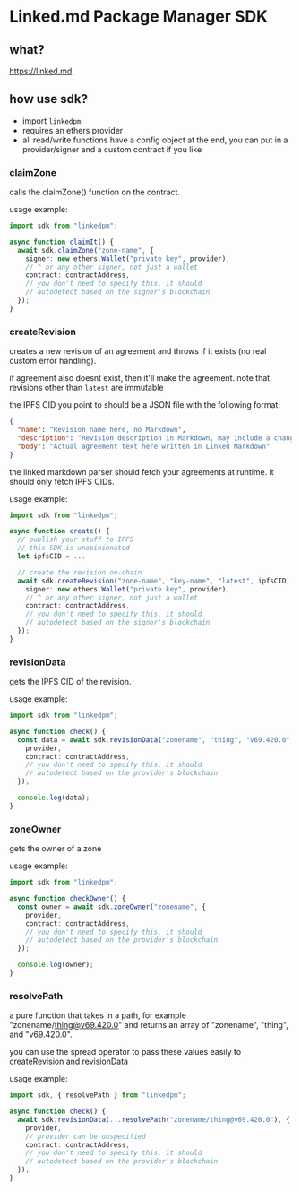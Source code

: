 # Linked.md Package Manager SDK

## what?

https://linked.md

## how use sdk?

- import `linkedpm`
- requires an ethers provider
- all read/write functions have a config object at the end, you can put in a provider/signer and a custom contract if you like

### claimZone

calls the claimZone() function on the contract.

usage example:

```ts
import sdk from "linkedpm";

async function claimIt() {
  await sdk.claimZone("zone-name", {
    signer: new ethers.Wallet("private key", provider),
    // ^ or any other signer, not just a wallet
    contract: contractAddress,
    // you don't need to specify this, it should
    // autodetect based on the signer's blockchain
  });
}
```

### createRevision

creates a new revision of an agreement and throws if it exists (no real custom error handling).

if agreement also doesnt exist, then it'll make the agreement. note that revisions other than `latest` are immutable

the IPFS CID you point to should be a JSON file with the following format:

```json
{
  "name": "Revision name here, no Markdown",
  "description": "Revision description in Markdown, may include a changelog\nThat \\n makes a newline",
  "body": "Actual agreement text here written in Linked Markdown"
}
```

the linked markdown parser should fetch your agreements at runtime. it should only fetch IPFS CIDs.

usage example:

```ts
import sdk from "linkedpm";

async function create() {
  // publish your stuff to IPFS
  // this SDK is unopinionated
  let ipfsCID = ...

  // create the revision on-chain
  await sdk.createRevision("zone-name", "key-name", "latest", ipfsCID, {
    signer: new ethers.Wallet("private key", provider),
    // ^ or any other signer, not just a wallet
    contract: contractAddress,
    // you don't need to specify this, it should
    // autodetect based on the signer's blockchain
  });
}
```

### revisionData

gets the IPFS CID of the revision.

usage example:

```ts
import sdk from "linkedpm";

async function check() {
  const data = await sdk.revisionData("zonename", "thing", "v69.420.0", {
    provider,
    contract: contractAddress,
    // you don't need to specify this, it should
    // autodetect based on the provider's blockchain
  });

  console.log(data);
}
```

### zoneOwner

gets the owner of a zone

usage example:

```ts
import sdk from "linkedpm";

async function checkOwner() {
  const owner = await sdk.zoneOwner("zonename", {
    provider,
    contract: contractAddress,
    // you don't need to specify this, it should
    // autodetect based on the provider's blockchain
  });

  console.log(owner);
}
```

### resolvePath

a pure function that takes in a path, for example "zonename/thing@v69.420.0" and returns an array of "zonename", "thing", and "v69.420.0".

you can use the spread operator to pass these values easily to createRevision and revisionData

usage example:

```ts
import sdk, { resolvePath } from "linkedpm";

async function check() {
  await sdk.revisionData(...resolvePath("zonename/thing@v69.420.0"), {
    provider,
    // provider can be unspecified
    contract: contractAddress,
    // you don't need to specify this, it should
    // autodetect based on the provider's blockchain
  });
}
```
